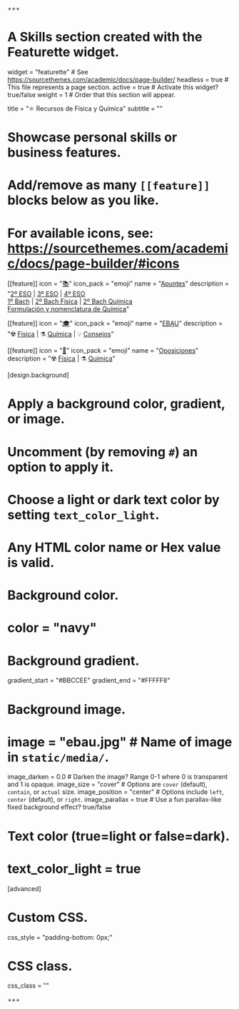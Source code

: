 +++
# A Skills section created with the Featurette widget.
widget = "featurette"  # See https://sourcethemes.com/academic/docs/page-builder/
headless = true  # This file represents a page section.
active = true  # Activate this widget? true/false
weight = 1  # Order that this section will appear.

title = "⚛️ Recursos de Física y Química"
subtitle = ""

# Showcase personal skills or business features.
# 
# Add/remove as many `[[feature]]` blocks below as you like.
# 
# For available icons, see: https://sourcethemes.com/academic/docs/page-builder/#icons

[[feature]]
  icon = "[📚](apuntes)"
  icon_pack = "emoji"
  name = "[Apuntes](apuntes)"
  description = "[2º ESO](apuntes/2eso) | [3º ESO](apuntes/3eso) | [4º ESO](apuntes/4eso) <br> [1º Bach](apuntes/1bach) | [2º Bach Física](apuntes/2bach-fisica) | [2º Bach Química](apuntes/2bach-quimica) <br> [Formulación y nomenclatura de Química](apuntes/formulacion-nomenclatura-quimica)"
  
[[feature]]
  icon = "[🎓](ebau)"
  icon_pack = "emoji"
  name = "[EBAU](ebau)"
  description = "☢️ [Física](ebau/fisica) | ⚗️ [Química](ebau/quimica) | 💡 [Consejos](ebau/consejos)"
  
[[feature]]
  icon = "[📝](oposiciones)"
  icon_pack = "emoji"
  name = "[Oposiciones](oposiciones)"
  description = "☢️ [Física](oposiciones/fisica) | ⚗️ [Química](oposiciones/quimica)"
   

[design.background]
  # Apply a background color, gradient, or image.
  #   Uncomment (by removing `#`) an option to apply it.
  #   Choose a light or dark text color by setting `text_color_light`.
  #   Any HTML color name or Hex value is valid.
  
  # Background color.
  # color = "navy"
  
  # Background gradient.
  gradient_start = "#BBCCEE"
  gradient_end = "#FFFFF8"
  
  # Background image.
  # image = "ebau.jpg"  # Name of image in `static/media/`.
  image_darken = 0.0  # Darken the image? Range 0-1 where 0 is transparent and 1 is opaque.
  image_size = "cover"  #  Options are `cover` (default), `contain`, or `actual` size.
  image_position = "center"  # Options include `left`, `center` (default), or `right`.
  image_parallax = true  # Use a fun parallax-like fixed background effect? true/false

  # Text color (true=light or false=dark).
  # text_color_light = true    

[advanced]
 # Custom CSS. 
 css_style = "padding-bottom: 0px;"
 
 # CSS class.
 css_class = ""

+++